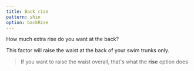 ```yaml
---
title: Back rise
pattern: shin
option: backRise
---
```


How much extra rise do you want at the back?

This factor will raise the waist at the back of your swim trunks only.

> If you want to raise the waist overall, that's what the **rise** option does